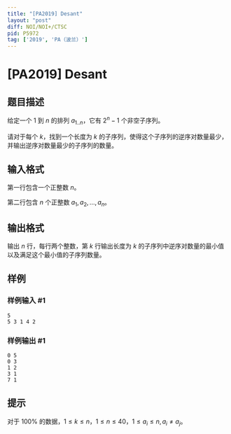 ```yaml
---
title: "[PA2019] Desant"
layout: "post"
diff: NOI/NOI+/CTSC
pid: P5972
tag: ['2019', 'PA（波兰）']
---
```

# [PA2019] Desant
## 题目描述

给定一个 $1$ 到 $n$ 的排列 $a_{1..n}$，它有 $2^n-1$ 个非空子序列。

请对于每个 $k$，找到一个长度为 $k$ 的子序列，使得这个子序列的逆序对数量最少，并输出逆序对数量最少的子序列的数量。
## 输入格式

第一行包含一个正整数 $n$。

第二行包含 $n$ 个正整数 $a_1,a_2,...,a_n$。
## 输出格式

输出 $n$ 行，每行两个整数，第 $k$ 行输出长度为 $k$ 的子序列中逆序对数量的最小值以及满足这个最小值的子序列数量。
## 样例

### 样例输入 #1
```
5
5 3 1 4 2
```
### 样例输出 #1
```
0 5
0 3
1 2
3 1
7 1
```
## 提示

对于 $100\%$ 的数据，$1\le k\le n$，$1\le n\le 40$，$1\le a_i\le n,a_i\ne a_j$。
